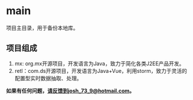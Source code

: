 # main
项目主目录，用于备份本地库。

## 项目组成
1. mx: org.mx开源项目，开发语言为Java，致力于简化各类J2EE产品开发。
2. retl：com.ds开源项目，开发语言为Java+Vue，利用storm，致力于灵活的配置型实时数据抽取、处理。

**如果有任何问题，请反馈到josh_73_9@hotmail.com。**
